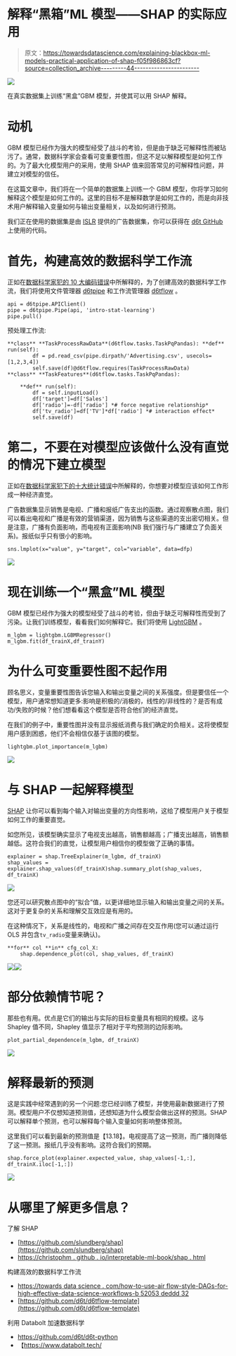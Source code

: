 # 解释“黑箱”ML 模型——SHAP 的实际应用

> 原文：<https://towardsdatascience.com/explaining-blackbox-ml-models-practical-application-of-shap-f05f986863cf?source=collection_archive---------44----------------------->

![](img/4221f6c852bc3000bb2c8c78392c1a65.png)

在真实数据集上训练“黑盒”GBM 模型，并使其可以用 SHAP 解释。

# 动机

GBM 模型已经作为强大的模型经受了战斗的考验，但是由于缺乏可解释性而被玷污了。通常，数据科学家会查看可变重要性图，但这不足以解释模型是如何工作的。为了最大化模型用户的采用，使用 SHAP 值来回答常见的可解释性问题，并建立对模型的信任。

在这篇文章中，我们将在一个简单的数据集上训练一个 GBM 模型，你将学习如何解释这个模型是如何工作的。这里的目标不是解释数学是如何工作的，而是向非技术用户解释输入变量如何与输出变量相关，以及如何进行预测。

我们正在使用的数据集是由 [ISLR](http://faculty.marshall.usc.edu/gareth-james/ISL/) 提供的广告数据集，你可以获得在 [d6t GitHub](http://tiny.cc/d6t-blog-20200426-shapley) 上使用的代码。

# 首先，构建高效的数据科学工作流

正如在[数据科学家犯的 10 大编码错误](/top-10-coding-mistakes-made-by-data-scientists-bb5bc82faaee)中所解释的，为了创建高效的数据科学工作流，我们将使用文件管理器 [d6tpipe](https://github.com/d6t/d6tpipe) 和工作流管理器 [d6tflow](https://github.com/d6t/d6tflow) 。

```
api = d6tpipe.APIClient()
pipe = d6tpipe.Pipe(api, 'intro-stat-learning')
pipe.pull()
```

预处理工作流:

```
**class** **TaskProcessRawData**(d6tflow.tasks.TaskPqPandas): **def** run(self):
        df = pd.read_csv(pipe.dirpath/'Advertising.csv', usecols=[1,2,3,4])
        self.save(df)@d6tflow.requires(TaskProcessRawData)
**class** **TaskFeatures**(d6tflow.tasks.TaskPqPandas):

    **def** run(self):
        df = self.inputLoad()
        df['target']=df['Sales']
        df['radio']=-df['radio'] *# force negative relationship*
        df['tv_radio']=df['TV']*df['radio'] *# interaction effect*
        self.save(df) 
```

# 第二，不要在对模型应该做什么没有直觉的情况下建立模型

正如在[数据科学家犯下的十大统计错误](/top-10-statistics-mistakes-made-by-data-scientists-2d58ccf12ab1)中所解释的，你想要对模型应该如何工作形成一种经济直觉。

广告数据集显示销售是电视、广播和报纸广告支出的函数。通过观察散点图，我们可以看出电视和广播是有效的营销渠道，因为销售与这些渠道的支出密切相关。但是注意，广播有负面影响，而电视有正面影响(NB 我们强行与广播建立了负面关系)。报纸似乎只有很小的影响。

```
sns.lmplot(x="value", y="target", col="variable", data=dfp)
```

![](img/b39d4357cdadae2bcc6abbdaa69a5395.png)

# 现在训练一个“黑盒”ML 模型

GBM 模型已经作为强大的模型经受了战斗的考验，但由于缺乏可解释性而受到了污染。让我们训练模型，看看我们如何解释它。我们将使用 [LightGBM](https://lightgbm.readthedocs.io/en/latest/) 。

```
m_lgbm = lightgbm.LGBMRegressor()
m_lgbm.fit(df_trainX,df_trainY)
```

# 为什么可变重要性图不起作用

顾名思义，变量重要性图告诉您输入和输出变量之间的关系强度。但是要信任一个模型，用户通常想知道更多:影响是积极的/消极的，线性的/非线性的？是否有成功/失败的时候？他们想看看这个模型是否符合他们的经济直觉。

在我们的例子中，重要性图并没有显示报纸消费与我们确定的负相关。这将使模型用户感到困惑，他们不会相信仅基于该图的模型。

```
lightgbm.plot_importance(m_lgbm)
```

![](img/a49cdb221f49691ec776592e885927bd.png)

# 与 SHAP 一起解释模型

[SHAP](https://github.com/slundberg/shap) 让你可以看到每个输入对输出变量的方向性影响，这给了模型用户关于模型如何工作的重要直觉。

如您所见，该模型确实显示了电视支出越高，销售额越高；广播支出越高，销售额越低。这符合我们的直觉，让模型用户相信你的模型做了正确的事情。

```
explainer = shap.TreeExplainer(m_lgbm, df_trainX)
shap_values = explainer.shap_values(df_trainX)shap.summary_plot(shap_values, df_trainX)
```

![](img/d380f1fd0dd64084c7f7a942aa6f1dab.png)

您还可以研究散点图中的“拟合”值，以更详细地显示输入和输出变量之间的关系。这对于更复杂的关系和理解交互效应是有用的。

在这种情况下，关系是线性的，电视和广播之间存在交互作用(您可以通过运行 OLS 并包含`tv_radio`变量来确认)。

```
**for** col **in** cfg_col_X:
    shap.dependence_plot(col, shap_values, df_trainX)
```

![](img/f686012ea0386eaea51e04b11f22269f.png)![](img/d47ced1b7df690f3f37b1ee50fe77184.png)

# 部分依赖情节呢？

那些也有用。优点是它们的输出与实际的目标变量具有相同的规模。这与 Shapley 值不同，Shapley 值显示了相对于平均预测的边际影响。

```
plot_partial_dependence(m_lgbm, df_trainX)
```

![](img/9b4583159b1b5c1f1bff14e1879cab09.png)

# 解释最新的预测

这是实践中经常遇到的另一个问题:您已经训练了模型，并使用最新数据进行了预测。模型用户不仅想知道预测值，还想知道为什么模型会做出这样的预测。SHAP 可以解释单个预测，也可以解释每个输入变量如何影响整体预测。

这里我们可以看到最新的预测值是【13.18】。电视提高了这一预测，而广播则降低了这一预测。报纸几乎没有影响。这符合我们的预期。

```
shap.force_plot(explainer.expected_value, shap_values[-1,:], df_trainX.iloc[-1,:])
```

![](img/c8804d438f3121f8f85d321728a02503.png)

# 从哪里了解更多信息？

了解 SHAP

*   [https://github.com/slundberg/shap](https://github.com/slundberg/shap)
*   [https://christophm . github . io/interpretable-ml-book/shap . html](https://christophm.github.io/interpretable-ml-book/shap.html)

构建高效的数据科学工作流

*   [https://towards data science . com/how-to-use-air flow-style-DAGs-for-high-effective-data-science-workflows-b 52053 deddd 32](/how-to-use-airflow-style-dags-for-highly-effective-data-science-workflows-b52053dedd32)
*   [https://github.com/d6t/d6tflow-template](https://github.com/d6t/d6tflow-template)

利用 Databolt 加速数据科学

*   https://github.com/d6t/d6t-python
*   【https://www.databolt.tech/ 